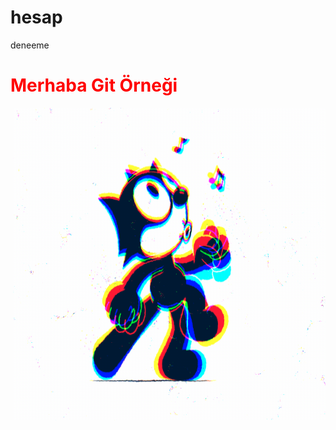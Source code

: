 # hesap
deneeme

<h1 style="color:red";>Merhaba Git Örneği</h1>
 
  
<p><img align="right" src="https://github.com/UgurArii/hesap/blob/main/5eeea355389655.59822ff824b72.gif" width="500" height="500"/></p>
